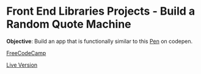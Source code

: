 
# Front End Libraries Projects - Build a Random Quote Machine

__Objective__: Build an app that is functionally similar to this [Pen](https://codepen.io/freeCodeCamp/full/qRZeGZ) on codepen. 


[FreeCodeCamp](https://www.freecodecamp.org/learn/front-end-libraries/front-end-libraries-projects/build-a-random-quote-machine)


[Live Version](https://random-quote-rfcc.netlify.app/)
